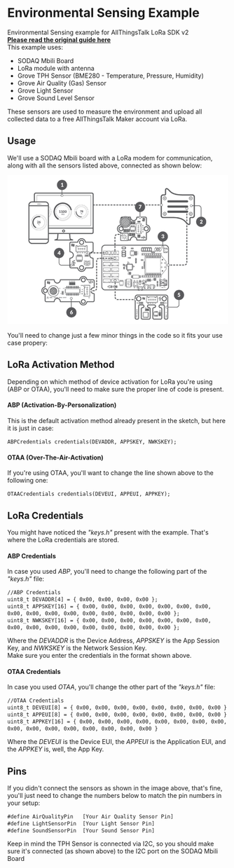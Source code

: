 # Environmental Sensing Example

Environmental Sensing example for AllThingsTalk LoRa SDK v2  
[**Please read the original guide here**](https://docs.allthingstalk.com/examples/kits/lorawan-rdk/sodaq-mbili-environmental-sensing/)  
This example uses:
- SODAQ Mbili Board
- LoRa module with antenna
- Grove TPH Sensor (BME280 - Temperature, Pressure, Humidity)
- Grove Air Quality (Gas) Sensor
- Grove Light Sensor
- Grove Sound Level Sensor

These sensors are used to measure the environment and upload all collected data to a free AllThingsTalk Maker account via LoRa.  

## Usage

We'll use a SODAQ Mbili board with a LoRa modem for communication, along with all the sensors listed above, connected as shown below:  

![Environmental Sensing Example Schema](schema.png?raw=true)

You'll need to change just a few minor things in the code so it fits your use case propery:

## LoRa Activation Method
Depending on which method of device activation for LoRa you're using (ABP or OTAA), you'll need to make sure the proper line of code is present. 
 
#### ABP (Activation-By-Personalization)
This is the default activation method already present in the sketch, but here it is just in case:
```
ABPCredentials credentials(DEVADDR, APPSKEY, NWKSKEY);
```
#### OTAA (Over-The-Air-Activation)
If you're using OTAA, you'll want to change the line shown above to the following one:
```
OTAACredentials credentials(DEVEUI, APPEUI, APPKEY);
```

## LoRa Credentials
You might have noticed the *"keys.h"* present with the example. That's where the LoRa credentials are stored. 

#### ABP Credentials
In case you used *ABP*, you'll need to change the following part of the *"keys.h"* file:
```
//ABP Credentials
uint8_t DEVADDR[4] = { 0x00, 0x00, 0x00, 0x00 };
uint8_t APPSKEY[16] = { 0x00, 0x00, 0x00, 0x00, 0x00, 0x00, 0x00, 0x00, 0x00, 0x00, 0x00, 0x00, 0x00, 0x00, 0x00, 0x00 };
uint8_t NWKSKEY[16] = { 0x00, 0x00, 0x00, 0x00, 0x00, 0x00, 0x00, 0x00, 0x00, 0x00, 0x00, 0x00, 0x00, 0x00, 0x00, 0x00 };
```
Where the *DEVADDR* is the Device Address, *APPSKEY* is the App Session Key, and *NWKSKEY* is the Network Session Key.  
Make sure you enter the credentials in the format shown above.

#### OTAA Credentials
In case you used *OTAA*, you'll change the other part of the *"keys.h"* file:
```
//OTAA Credentials
uint8_t DEVEUI[8] = { 0x00, 0x00, 0x00, 0x00, 0x00, 0x00, 0x00, 0x00 }
uint8_t APPEUI[8] = { 0x00, 0x00, 0x00, 0x00, 0x00, 0x00, 0x00, 0x00 }
uint8_t APPKEY[16] = { 0x00, 0x00, 0x00, 0x00, 0x00, 0x00, 0x00, 0x00, 0x00, 0x00, 0x00, 0x00, 0x00, 0x00, 0x00, 0x00 }
````
Where the *DEVEUI* is the Device EUI, the *APPEUI* is the Application EUI, and the *APPKEY* is, well, the App Key.

## Pins
If you didn't connect the sensors as shown in the image above, that's fine, you'll just need to change the numbers below to match the pin numbers in your setup:
```
#define AirQualityPin   [Your Air Quality Sensor Pin]
#define LightSensorPin  [Your Light Sensor Pin]
#define SoundSensorPin  [Your Sound Sensor Pin]
```
Keep in mind the TPH Sensor is connected via I2C, so you should make sure it's connected (as shown above) to the I2C port on the SODAQ Mbili Board